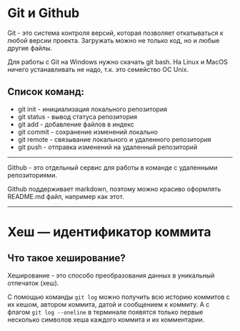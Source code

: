 # Git и Github<br>


Git - это система контроля версий, которая позволяет откатываться к любой версии проекта. Загружать можно не только код, но и любые другие файлы.<br>

Для работы с Git на Windows нужно скачать git bash. На Linux и MacOS ничего устанавливать не надо, т.к. это семейство ОС Unix.<br>

## Список команд:<br>
- git init - инициализация локального репозитория
- git status - вывод статуса репозитория
- git add - добавление файлов в индекс
- git commit - сохранение изменений локально
- git remote - связывание локального и удаленного репозитория
- git push - отправка изменений на удаленный репозиторий

----

Github - это отдельный сервис для работы в команде с удаленными репозиториями.<br>

Github поддерживает markdown, поэтому можно красиво оформлять README.md файл, например как этот.<br>

----

# Хеш — идентификатор коммита<br>

## Что такое хеширование?<br>

Хеширование - это способо преобразования данных в уникальный отпечаток (хеш).<br>

С помощью команды `git log` можно получить всю историю коммитов с их кешом, автором коммита, датой и сообщением к коммиту. А с флагом `git log --oneline` в терминале появятся только первые несколько символов хеша каждого коммита и их комментарии.<br>




